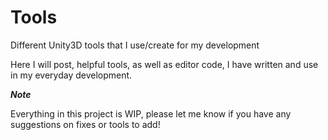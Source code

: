 # Tools
Different Unity3D tools that I use/create for my development

Here I will post, helpful tools, as well as editor code, I have written and use in my everyday development.

***Note***

Everything in this project is WIP, please let me know if you have any suggestions on fixes or tools to add!
